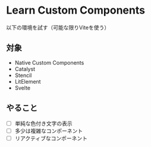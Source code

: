 # Learn Custom Components
以下の環境を試す（可能な限りViteを使う）

## 対象
- Native Custom Components
- Catalyst
- Stencil
- LitElement
- Svelte

## やること
- [ ] 単純な色付き文字の表示
- [ ] 多少は複雑なコンポーネント
- [ ] リアクティブなコンポーネント
